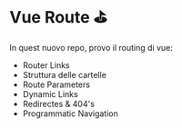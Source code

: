 # Vue Route ⛳

In quest nuovo repo, provo il routing di vue:
- Router Links
- Struttura delle cartelle
- Route Parameters
- Dynamic Links
- Redirectes & 404's
- Programmatic Navigation